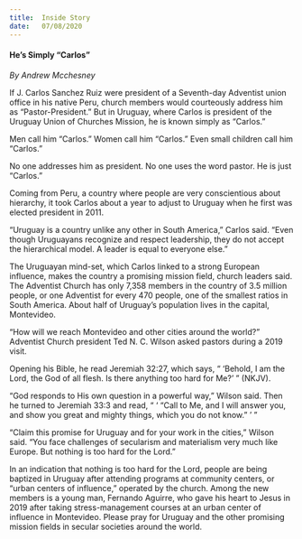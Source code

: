 ```yaml
---
title:  Inside Story
date:   07/08/2020
---
```


#### He’s Simply “Carlos”

_By Andrew Mcchesney_

If J. Carlos Sanchez Ruiz were president of a Seventh-day Adventist union office in his native Peru, church members would courteously address him as “Pastor-President.” But in Uruguay, where Carlos is president of the Uruguay Union of Churches Mission, he is known simply as “Carlos.”

Men call him “Carlos.” Women call him “Carlos.” Even small children call him “Carlos.”

No one addresses him as president. No one uses the word pastor. He is just “Carlos.”

Coming from Peru, a country where people are very conscientious about hierarchy, it took Carlos about a year to adjust to Uruguay when he first was elected president in 2011.

“Uruguay is a country unlike any other in South America,” Carlos said. “Even though Uruguayans recognize and respect leadership, they do not accept the hierarchical model. A leader is equal to everyone else.”

The Uruguayan mind-set, which Carlos linked to a strong European influence, makes the country a promising mission field, church leaders said. The Adventist Church has only 7,358 members in the country of 3.5 million people, or one Adventist for every 470 people, one of the smallest ratios in South America. About half of Uruguay’s population lives in the capital, Montevideo.

“How will we reach Montevideo and other cities around the world?” Adventist Church president Ted N. C. Wilson asked pastors during a 2019 visit.

Opening his Bible, he read Jeremiah 32:27, which says, “ ‘Behold, I am the Lord, the God of all flesh. Is there anything too hard for Me?’ ” (NKJV).

“God responds to His own question in a powerful way,” Wilson said. Then he turned to Jeremiah 33:3 and read, “ ‘ “Call to Me, and I will answer you, and show you great and mighty things, which you do not know.” ’ ”

“Claim this promise for Uruguay and for your work in the cities,” Wilson said. “You face challenges of secularism and materialism very much like Europe. But nothing is too hard for the Lord.”

In an indication that nothing is too hard for the Lord, people are being baptized in Uruguay after attending programs at community centers, or “urban centers of influence,” operated by the church. Among the new members is a young man, Fernando Aguirre, who gave his heart to Jesus in 2019 after taking stress-management courses at an urban center of influence in Montevideo. Please pray for Uruguay and the other promising mission fields in secular societies around the world.
